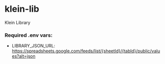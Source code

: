 # klein-lib
Klein Library


### Required .env vars:
- LIBRARY_JSON_URL: https://spreadsheets.google.com/feeds/list/{sheetId}/{tabId}/public/values?alt=json

